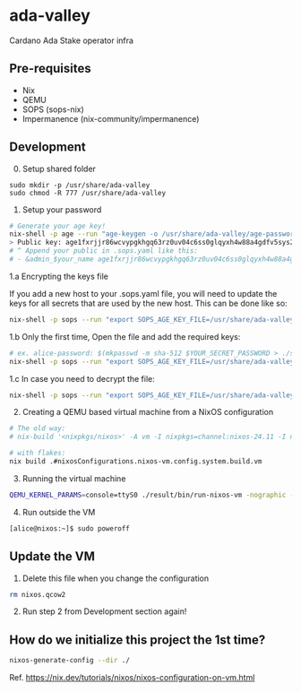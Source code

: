 # ada-valley
Cardano Ada Stake operator infra

## Pre-requisites

* Nix
* QEMU
* SOPS (sops-nix)
* Impermanence (nix-community/impermanence)

## Development

0. Setup shared folder

```
sudo mkdir -p /usr/share/ada-valley
sudo chmod -R 777 /usr/share/ada-valley
```

1. Setup your password

```bash
# Generate your age key!
nix-shell -p age --run "age-keygen -o /usr/share/ada-valley/age-password.key"
> Public key: age1fxrjjr86wcvypgkhgq63rz0uv04c6ss0glqyxh4w88a4gdfv5sys2s6vmk
# ^ Append your public in .sops.yaml like this:
# - &admin_$your_name age1fxrjjr86wcvypgkhgq63rz0uv04c6ss0glqyxh4w88a4gdfv5sys2s6vmk
```

1.a Encrypting the keys file

If you add a new host to your .sops.yaml file, you will need to update the keys for all secrets that are used by the new host. This can be done like so:

```bash
nix-shell -p sops --run "export SOPS_AGE_KEY_FILE=/usr/share/ada-valley/age-password.key; sops updatekeys ./secrets/keys.enc.yaml"
```

1.b Only the first time, Open the file and add the required keys:
```bash
# ex. alice-password: $(mkpasswd -m sha-512 $YOUR_SECRET_PASSWORD > ./secrets/alice-password.hash)
nix-shell -p sops --run "export SOPS_AGE_KEY_FILE=/usr/share/ada-valley/age-password.key; sops ./secrets/keys.enc.yaml"
```

1.c  In case you need to decrypt the file:
```bash
nix-shell -p sops --run "export SOPS_AGE_KEY_FILE=/usr/share/ada-valley/age-password.key; sops -d ./secrets/keys.enc.yaml"
```

2. Creating a QEMU based virtual machine from a NixOS configuration
    
```bash
# The old way:
# nix-build '<nixpkgs/nixos>' -A vm -I nixpkgs=channel:nixos-24.11 -I nixos-config=./configuration.nix

# with flakes:
nix build .#nixosConfigurations.nixos-vm.config.system.build.vm
```

3. Running the virtual machine

```bash
QEMU_KERNEL_PARAMS=console=ttyS0 ./result/bin/run-nixos-vm -nographic -fsdev local,id=fsdev0,path=/usr/share/ada-valley,security_model=none -device virtio-9p-pci,fsdev=fsdev0,mount_tag=hostshared ; reset
```

4. Run outside the VM

```bash
[alice@nixos:~]$ sudo poweroff
```

## Update the VM

1. Delete this file when you change the configuration

```bash 
rm nixos.qcow2
```

2. Run step 2 from Development section again!

## How do we initialize this project the 1st time?

```bash
nixos-generate-config --dir ./
```

Ref. https://nix.dev/tutorials/nixos/nixos-configuration-on-vm.html